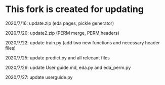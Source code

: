 # This fork is created for updating

2020/7/16: update.zip (eda pages, pickle generator)

2020/7/20: update2.zip (PERM merge, PERM headers)

2020/7/22: update train.py (add two new functions and necessary header files)

2020/7/25: update predict.py and all relecant files

2020/7/26: update User guide.md, eda.py and eda_perm.py

2020/7/27: update userguide.py
